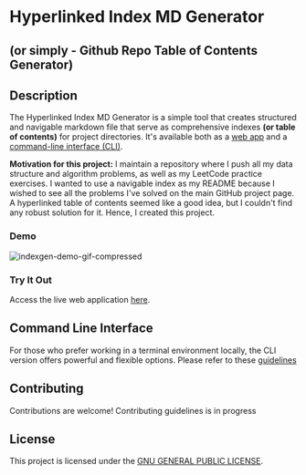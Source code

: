 # Hyperlinked Index MD Generator
## (or simply - Github Repo Table of Contents Generator)

## Description
The Hyperlinked Index MD Generator is a simple tool that creates structured and navigable markdown file that serve as comprehensive indexes **(or table of contents)** for project directories. It's available both as a [web app](https://indexgen-36f07323a277.herokuapp.com/) and a [command-line interface (CLI)](https://github.com/aimanfatima/hyperlinked-index-md-generator/blob/main/cli).

**Motivation for this project:** I maintain a repository where I push all my data structure and algorithm problems, as well as my LeetCode practice exercises. I wanted to use a navigable index as my README because I wished to see all the problems I've solved on the main GitHub project page. A hyperlinked table of contents seemed like a good idea, but I couldn't find any robust solution for it. Hence, I created this project.

### Demo

![indexgen-demo-gif-compressed](assets/GuiDemo.gif)

### Try It Out
Access the live web application [here](https://indexgen-36f07323a277.herokuapp.com/).

## Command Line Interface
For those who prefer working in a terminal environment locally, the CLI version offers powerful and flexible options.
Please refer to these [guidelines](https://github.com/aimanfatima/hyperlinked-index-md-generator/blob/main/cli/README.md)

## Contributing
Contributions are welcome! Contributing guidelines is in progress 

## License
This project is licensed under the [GNU GENERAL PUBLIC LICENSE](https://github.com/aimanfatima/hyperlinked-index-md-generator/blob/main/LICENSE).
